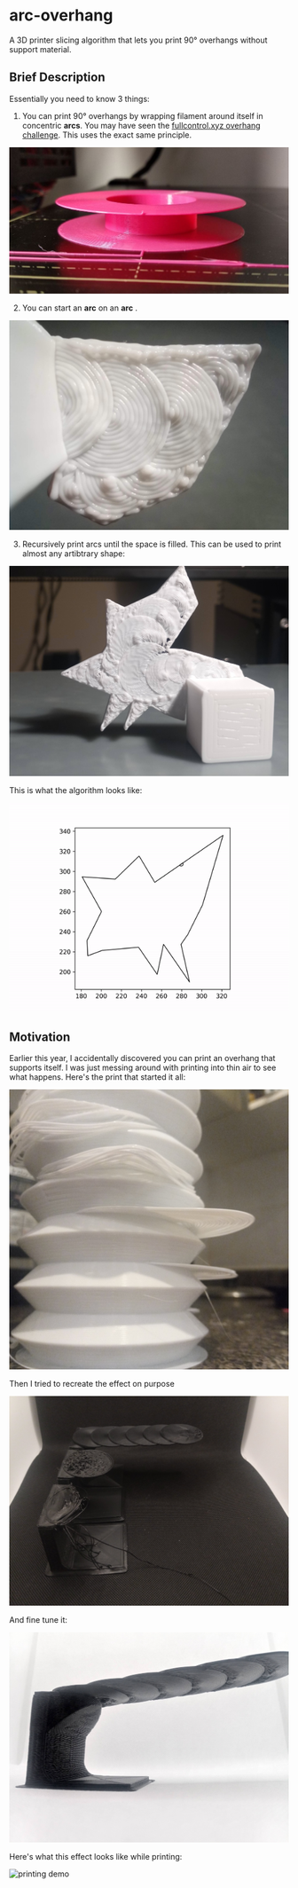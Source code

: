 # arc-overhang

A 3D printer slicing algorithm that lets you print 90° overhangs without support material. 

## Brief Description
Essentially you need to know 3 things:  
1. You can print 90° overhangs by wrapping filament around itself in concentric **arcs**. You may have seen the [fullcontrol.xyz overhang challenge](https://fullcontrol.xyz/#/models/b70938). This uses the exact same principle.

![fullcontrol overhang challenge](examples\fullcontrol_overhang_challenge.jpg)

2. You can start an **arc** on an **arc** .

![arc starting on another arc](examples/arc_on_arc.jpg)

3. Recursively print arcs until the space is filled. This can be used to print almost any artibtrary shape:
   
![arc starting on another arc](examples/arbitrary_shape.jpg)

This is what the algorithm looks like: 

![arc-overhang visualization](examples\gcode_vis3.gif)

## Motivation

Earlier this year, I accidentally discovered you can print an overhang that supports itself. I was just messing around with printing into thin air to see what happens. Here's the print that started it all: 

![accidental discovery](examples/accidental_discovery.jpg)

Then I tried to recreate the effect on purpose

![first attempts](examples\early_work_2.jpg)

And fine tune it: 

![first attempts2](examples\early_work_1.jpg)

Here's what this effect looks like while printing:  

![printing demo](examples/printing_demo.gif)